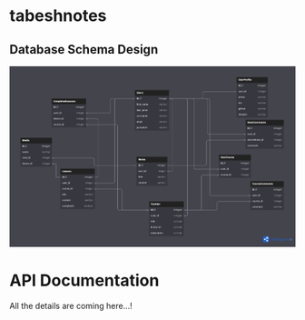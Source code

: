 # tabeshnotes

## Database Schema Design

![db-schema]

[db-schema]: ./images/tabeshnotes.png

# API Documentation
All the details are coming here...!
